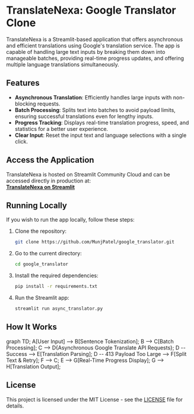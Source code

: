 # TranslateNexa: Google Translator Clone

TranslateNexa is a Streamlit-based application that offers asynchronous and efficient translations using Google's translation service. The app is capable of handling large text inputs by breaking them down into manageable batches, providing real-time progress updates, and offering multiple language translations simultaneously.

## Features

- **Asynchronous Translation**: Efficiently handles large inputs with non-blocking requests.
- **Batch Processing**: Splits text into batches to avoid payload limits, ensuring successful translations even for lengthy inputs.
- **Progress Tracking**: Displays real-time translation progress, speed, and statistics for a better user experience.
- **Clear Input**: Reset the input text and language selections with a single click.

## Access the Application

TranslateNexa is hosted on Streamlit Community Cloud and can be accessed directly in production at:  
**[TranslateNexa on Streamlit](https://translatenexa.streamlit.app/)**

## Running Locally

If you wish to run the app locally, follow these steps:

1. Clone the repository:
   ```bash
   git clone https://github.com/MunjPatel/google_translator.git
   ```
2. Go to the current directory:
   ```bash
   cd google_translator
   ```
3. Install the required dependencies:
   ```bash
   pip install -r requirements.txt
   ```
4. Run the Streamlit app:
   ```bash
   streamlit run async_translator.py
   ```
## How It Works

graph TD;
    A[User Input] --> B[Sentence Tokenization];
    B --> C[Batch Processing];
    C --> D{Asynchronous Google Translate API Requests};
    D -- Success --> E[Translation Parsing];
    D -- 413 Payload Too Large --> F[Split Text & Retry];
    F --> C;
    E --> G[Real-Time Progress Display];
    G --> H[Translation Output];
## License

This project is licensed under the MIT License - see the [LICENSE](LICENSE) file for details.
